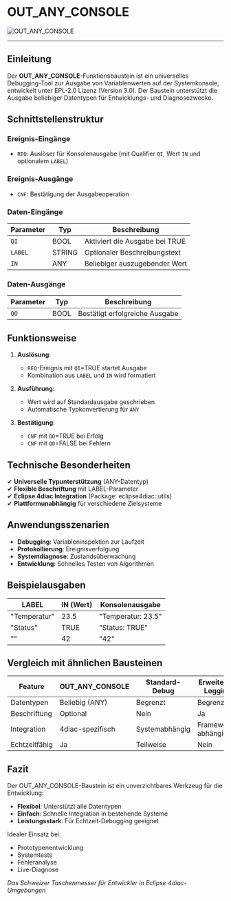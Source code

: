 # OUT_ANY_CONSOLE

![OUT_ANY_CONSOLE](https://user-images.githubusercontent.com/116869307/214155060-5060da47-97f7-475f-9a49-036c24119346.png)

* * * * * * * * * *

## Einleitung
Der **OUT_ANY_CONSOLE**-Funktionsbaustein ist ein universelles Debugging-Tool zur Ausgabe von Variablenwerten auf der Systemkonsole, entwickelt unter EPL-2.0 Lizenz (Version 3.0).
Der Baustein unterstützt die Ausgabe beliebiger Datentypen für Entwicklungs- und Diagnosezwecke.

## Schnittstellenstruktur

### **Ereignis-Eingänge**
- `REQ`: Auslöser für Konsolenausgabe (mit Qualifier `QI`, Wert `IN` und optionalem `LABEL`)

### **Ereignis-Ausgänge**
- `CNF`: Bestätigung der Ausgabeoperation

### **Daten-Eingänge**
| Parameter | Typ | Beschreibung |
|-----------|-----|--------------|
| `QI` | BOOL | Aktiviert die Ausgabe bei TRUE |
| `LABEL` | STRING | Optionaler Beschreibungstext |
| `IN` | ANY | Beliebiger auszugebender Wert |

### **Daten-Ausgänge**
| Parameter | Typ | Beschreibung |
|-----------|-----|--------------|
| `QO` | BOOL | Bestätigt erfolgreiche Ausgabe |

## Funktionsweise

1. **Auslösung**:
   - `REQ`-Ereignis mit `QI`=TRUE startet Ausgabe
   - Kombination aus `LABEL` und `IN` wird formatiert

2. **Ausführung**:
   - Wert wird auf Standardausgabe geschrieben
   - Automatische Typkonvertierung für `ANY`

3. **Bestätigung**:
   - `CNF` mit `QO`=TRUE bei Erfolg
   - `CNF` mit `QO`=FALSE bei Fehlern

## Technische Besonderheiten

✔ **Universelle Typunterstützung** (ANY-Datentyp)  
✔ **Flexible Beschriftung** mit LABEL-Parameter  
✔ **Eclipse 4diac Integration** (Package: eclipse4diac::utils)  
✔ **Plattformunabhängig** für verschiedene Zielsysteme  

## Anwendungsszenarien

- **Debugging**: Variableninspektion zur Laufzeit
- **Protokollierung**: Ereignisverfolgung
- **Systemdiagnose**: Zustandsüberwachung
- **Entwicklung**: Schnelles Testen von Algorithmen

## Beispielausgaben

| LABEL | IN (Wert) | Konsolenausgabe |
|-------|----------|-----------------|
| "Temperatur" | 23.5 | "Temperatur: 23.5" |
| "Status" | TRUE | "Status: TRUE" |
| "" | 42 | "42" |

## Vergleich mit ähnlichen Bausteinen

| Feature | OUT_ANY_CONSOLE | Standard-Debug | Erweitertes Logging |
|---------|-----------------|----------------|---------------------|
| Datentypen | Beliebig (ANY) | Begrenzt | Begrenzt |
| Beschriftung | Optional | Nein | Ja |
| Integration | 4diac-spezifisch | Systemabhängig | Framework-abhängig |
| Echtzeitfähig | Ja | Teilweise | Nein |

## Fazit

Der OUT_ANY_CONSOLE-Baustein ist ein unverzichtbares Werkzeug für die Entwicklung:

- **Flexibel**: Unterstützt alle Datentypen
- **Einfach**: Schnelle Integration in bestehende Systeme
- **Leistungsstark**: Für Echtzeit-Debugging geeignet

Idealer Einsatz bei:
- Prototypenentwicklung
- Systemtests
- Fehleranalyse
- Live-Diagnose

*Das Schweizer Taschenmesser für Entwickler in Eclipse 4diac-Umgebungen*
